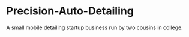 # Precision-Auto-Detailing
A small mobile detailing startup business run by two cousins in college. 
